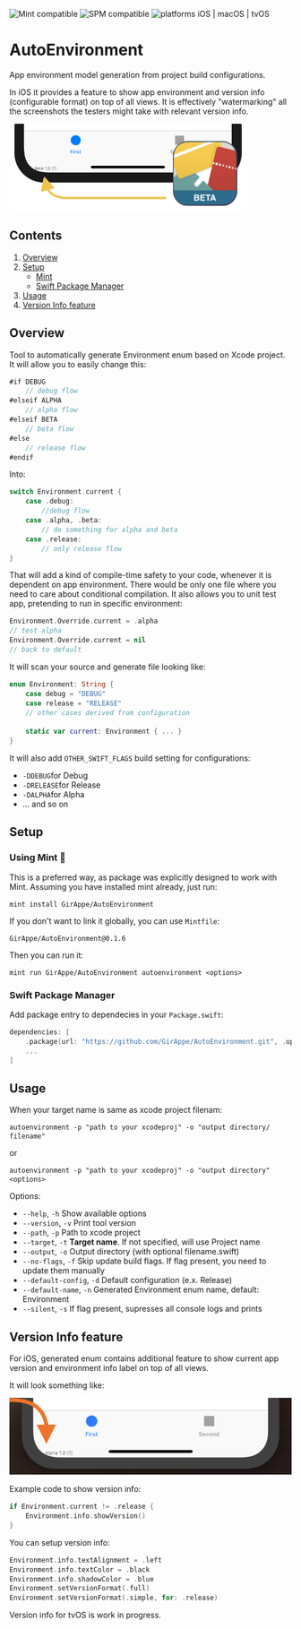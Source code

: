 ![Mint compatible](https://img.shields.io/badge/🌱%20Mint-compatible-brightgreen.svg)
![SPM compatible](https://img.shields.io/badge/SPM-compatible-orange.svg?style=flat&logo=swift)
![platforms iOS | macOS | tvOS](https://img.shields.io/badge/Platforms-iOS%20|%20macOS%20|%20tvOS-blue.svg)

# AutoEnvironment

App environment model generation from project build configurations.

In iOS it provides a feature to show app environment and version info (configurable format) on top of all views. It is effectively "watermarking" all the screenshots the testers might take with relevant version info.

![Version info](autoenv-overview.png)

## Contents

1. [Overview](#overview)
2. [Setup](#setup)
    * [Mint](#setup-mint)
    * [Swift Package Manager](#setup-spm)
3. [Usage](#usage)
4. [Version Info feature](#version-info)

<a name="overview"></a>
## Overview

Tool to automatically generate Environment enum based on Xcode project. It will allow you to easily change this:

```swift
#if DEBUG
    // debug flow
#elseif ALPHA
    // alpha flow
#elseif BETA
    // beta flow
#else
    // release flow
#endif
```

Into:

```swift
switch Environment.current {
    case .debug:
        //debug flow
    case .alpha, .beta:
        // do something for alpha and beta
    case .release:
        // only release flow
}
```

That will add a kind of compile-time safety to your code, whenever it is dependent on app environment. There would be only one file where you need to care about conditional compilation. It also allows you to unit test app, pretending to run in specific environment:

```swift
Environment.Override.current = .alpha
// test alpha
Environment.Override.current = nil
// back to default
```

It will  scan your source and generate file looking like:

```swift
enum Environment: String {
    case debug = "DEBUG"
    case release = "RELEASE"
    // other cases derived from configuration

    static var current: Environment { ... }
}
```

It will also add `OTHER_SWIFT_FLAGS` build setting for configurations:

- `-DDEBUG`for Debug
- `-DRELEASE`for Release
- `-DALPHA`for Alpha
- ... and so on

<a name="setup"></a>
## Setup

<a name="setup-mint"></a>
### Using Mint 🌱

This is a preferred way, as package was explicitly designed to work with Mint. Assuming you have installed mint already, just run:

```shell
mint install GirAppe/AutoEnvironment
```

If you don't want to link it globally, you can use `Mintfile`:

```
GirAppe/AutoEnvironment@0.1.6
```

Then you can run it:

```shell
mint run GirAppe/AutoEnvironment autoenvironment <options>
```

<a name="setup-spm"></a>
### Swift Package Manager

Add package entry to dependecies in your `Package.swift`:

```swift
dependencies: [
    .package(url: "https://github.com/GirAppe/AutoEnvironment.git", .upToNextMajor(from: "0.1.6"))
    ...
]
```

<a name="usage"></a>
## Usage

When your target name is same as xcode project filenam:

```shell
autoenvironment -p "path to your xcodeproj" -o "output directory/ filename"
```

or

```shell
autoenvironment -p "path to your xcodeproj" -o "output directory" <options>
```

Options:
* `--help`, `-h`		Show available options
* `--version`, `-v`		Print tool version
* `--path`, `-p`		Path to xcode project
* `--target`, `-t`		**Target name**. If not specified, will use Project name
* `--output`, `-o`		Output directory (with optional filename.swift)
* `--no-flags`, `-f`		Skip update build flags. If flag present, you need to update them manually
* `--default-config`, `-d`	Default configuration (e.x. Release)
* `--default-name`, `-n`	Generated Environment enum name, default: Environment
* `--silent`, `-s`		If flag present, supresses all console logs and prints

<a name="version-info"></a>
## Version Info feature

For iOS, generated enum contains additional feature to show current app version and environment info label on top of all views.

It will look something like:

![Version info](version-info.png)

Example code to show version info:

```swift
if Environment.current != .release {
    Environment.info.showVersion()
}
```

You can setup version info:

```swift
Environment.info.textAlignment = .left
Environment.info.textColor = .black
Environment.info.shadowColor = .blue
Environment.setVersionFormat(.full)
Environment.setVersionFormat(.simple, for: .release)
```

Version info for tvOS is work in progress.
